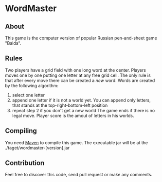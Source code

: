 # WordMaster

## About
This game is the computer version of popular Russian pen-and-sheet game "Balda". 

## Rules
Two players have a grid field with one long word at the center. Players moves one by one putting one letter at any free grid cell. The only rule is that after every move there can be created a *new* word. Words are created by the following algorithm: 
1. select one letter
2. append one letter if it is not a world yet. You can append only letters, that stands at the top-right-bottom-left position
3. repeat step 2 if you don't get a new world
The game ends if there is no legal move. Player score is the amout of letters in his worlds.

## Compiling
You need [Maven](https://maven.apache.org/ "Maven page") to compile this game. The executable jar will be at the ./taget/wordmaster-[version].jar

## Contribution
Feel free to discover this code, send pull request or make any comments.
